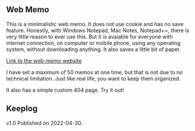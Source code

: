 ## Web Memo

This is a minimalistic web memo. It does not use cookie and has no save feature. Honestly, with Windows Notepad, Mac Notes, Notepad++, there is very little reason to ever use this. But it is avaiable for everyone with internet connection, on computer or mobile phone, using any operating system, without downloading anything. It also saves a little bit of paper.

[Link to the web-memo website]()

I have set a maximum of 50 memos at one time, but that is not due to no technical limitation. Just like real life, you want to keep them organized.

It also has a simple custom 404 page. Try it out!

## Keeplog

v1.0 Published on 2022-04-30.